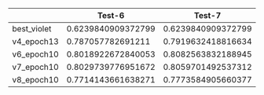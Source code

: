 |             | Test-6             | Test-7             | Test-8             | Null | Null |
| ----------- | ------------------ | ------------------ | ------------------ | ---- | ---- |
| best_violet | 0.6239840909372799 | 0.6239840909372799 | 0.625176262802658  |      |      |
| v4_epoch13  | 0.787057782691211  | 0.7919632418816634 | 0.7973127789928979 |      |      |
| v6_epoch10  | 0.8018922672840053 | 0.8082563832188945 | 0.8108108108108107 |      |      |
| v7_epoch10  | 0.8029739776951672 | 0.8059701492537312 | 0.8059701492537312 |      |      |
| v8_epoch10  | 0.7714143661638271 | 0.7773584905660377 | 0.7773584905660377 |      |      |
